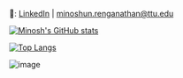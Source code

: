 📩: [LinkedIn](https://www.linkedin.com/in/minoshun-renganathan/) | minoshun.renganathan@ttu.edu

[![Minosh's GitHub stats](https://github-readme-stats.vercel.app/api?username=minosh7&show_icons=true&theme=dark)](https://github.com/anuraghazra/github-readme-stats)

[![Top Langs](https://github-readme-stats.vercel.app/api/top-langs/?username=minosh7&layout=compact&theme=dark)](https://github.com/anuraghazra/github-readme-stats)

![image](https://user-images.githubusercontent.com/54686642/162850167-17c0039c-29a2-45f8-bf32-3edbc0af996f.png)

<!---
minosh7/minosh7 is a ✨ special ✨ repository because its `README.md` (this file) appears on your GitHub profile.
You can click the Preview link to take a look at your changes.
--->
